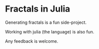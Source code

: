 # Fractals in Julia

Generating fractals is a fun side-project.

Working with julia (the language) is also fun.

Any feedback is welcome.